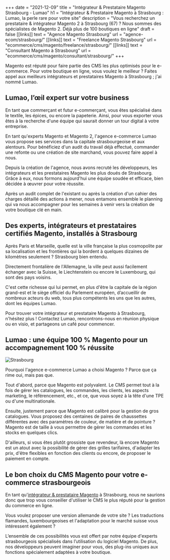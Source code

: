 +++
date = "2021-12-09"
title = "Intégrateur & Prestataire Magento  Strasbourg - Lumao"
h1 = "Intégrateur & Prestataire Magento à Strasbourg : Lumao, la perle rare pour votre site"
description = "Vous recherchez un prestataire & intégrateur Magento 2 à Strasbourg (67) ? Nous sommes des spécialistes de Magento 2. Déjà plus de 100 boutiques en ligne"
draft = false
[[links]]
    text = "Agence Magento Strasbourg"
    url = "agence-ecom/strasbourg/"
[[links]]
    text = "Freelance Magento Strasbourg"
    url = "ecommerce/cms/magento/freelance/strasbourg/"
[[links]]
    text = "Consultant Magento à Strasbourg"
    url = "ecommerce/cms/magento/consultant/strasbourg/"
+++

Magento est réputé pour faire partie des CMS les plus optimisés pour le e-commerce. Pour votre boutique en ligne, vous voulez le meilleur ? Faites appel aux meilleurs intégrateurs et prestataires Magento à Strasbourg ; j'ai nommé Lumao.

## Lumao, l’œil expert sur votre business

En tant que commerçant et futur e-commerçant, vous êtes spécialisé dans le textile, les épices, ou encore la papeterie. Ainsi, pour vous exporter vous êtes à la recherche d'une équipe qui saurait donner un tour digital à votre entreprise.

En tant qu'experts Magento et Magento 2, l'agence e-commerce Lumao vous propose ses services dans la capitale strasbourgeoise et aux alentours. Pour bénéficiez d'un audit du travail déjà effectué, commander une refonte ou une création de site marchand, vous pouvez faire appel à nous.

Depuis la création de l'agence, nous avons recruté les développeurs, les intégrateurs et les prestataires Magento les plus doués de Strasbourg. Grâce à eux, nous formons aujourd'hui une équipe soudée et efficace, bien décidée à œuvrer pour votre réussite.

Après un audit complet de l'existant ou après la création d'un cahier des charges détaillé des actions à mener, nous entamons ensemble le planning qui va nous accompagner pour les semaines à venir vers la création de votre boutique clé en main.

## Des experts, intégrateurs et prestataires certifiés Magento, installés à Strasbourg

Après Paris et Marseille, quelle est la ville française la plus cosmopolite par sa localisation et les frontières qui la bordent à quelques dizaines de kilomètres seulement ? Strasbourg bien entendu.

Directement frontalière de l'Allemagne, la ville peut aussi facilement échanger avec la Suisse, le Liechtenstein ou encore le Luxembourg, qui sont des pays voisins.

C'est cette richesse qui lui permet, en plus d'être la capitale de la région grand-est et le siège officiel du Parlement européen, d’accueillir de nombreux acteurs du web, tous plus compétents les uns que les autres, dont les équipes Lumao.

Pour trouver votre intégrateur et prestataire Magento à Strasbourg, n'hésitez plus ! Contactez Lumao, rencontrons-nous en réunion physique ou en visio, et partageons un café pour commencer.

## Lumao : une équipe 100 % Magento pour un accompagnement 100 % réussite

<img class="animate zoomIn margin-auto" src="/images/ville/strasbourg.jpg" alt="Strasbourg" />

Pourquoi l'agence e-commerce Lumao a choisi Magento ? Parce que ça rime oui, mais pas que.

Tout d'abord, parce que Magento est polyvalent. Le CMS permet tout à la fois de gérer les catalogues, les commandes, les clients, les aspects marketing, le référencement, etc., et ce, que vous soyez à la tête d'une TPE ou d'une multinationale.

Ensuite, justement parce que Magento est calibré pour la gestion de gros catalogues. Vous proposez des centaines de paires de chaussettes différentes avec des paramètres de couleur, de matière et de pointure ? Magento est de taille à vous permettre de gérer les commandes et les stocks en quelques clics.

D'ailleurs, si vous êtes plutôt grossiste que revendeur, là encore Magento est un atout avec la possibilité de gérer des grilles tarifaires, d'adapter les prix, d'être flexibles en fonction des clients ou encore, de proposer le paiement en compte.

## Le bon choix du CMS Magento pour votre e-commerce strasbourgeois

En tant qu'[intégrateur & prestataire Magento](/ecommerce/cms/magento/prestataire/) à Strasbourg, nous ne saurions donc que trop vous conseiller d'utiliser le CMS le plus réputé pour la gestion du commerce en ligne.

Vous voulez proposer une version allemande de votre site ? Les traductions flamandes, luxembourgeoises et l'adaptation pour le marché suisse vous intéressent également ?

L’ensemble de ces possibilités vous est offert par notre équipe d'experts strasbourgeois spécialisés dans l’utilisation du logiciel Magento. De plus, nos développeurs peuvent imaginer pour vous, des plug-ins uniques aux fonctions spécialement adaptées à votre boutique.

